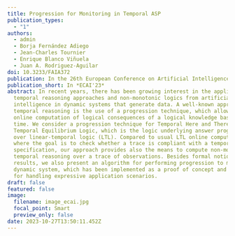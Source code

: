 ```yaml
---
title: Progression for Monitoring in Temporal ASP
publication_types:
  - "1"
authors:
  - admin
  - Borja Fernández Adiego
  - Jean-Charles Tournier
  - Enrique Blanco Viñuela
  - Juan A. Rodriguez-Aguilar
doi: 10.3233/FAIA372
publication: In the 26th European Conference on Artificial Intelligence
publication_short: In *ECAI'23*
abstract: In recent years, there has been growing interest in the application of
  temporal reasoning approaches and non-monotonic logics from artificial
  intelligence in dynamic systems that generate data. A well-known approach to
  temporal reasoning is the use of a progression technique, which allows for the
  online computation of logical consequences of a logical knowledge base over
  time. We consider a progression technique for Temporal Here and There and
  Temporal Equilibrium Logic, which is the logic underlying answer programming
  over linear-temporal logic (LTL). Compared to usual LTL online computation,
  where the goal is to check whether a trace is compliant with a temporal
  specification, our approach provides also the means to compute non-monotonic
  temporal reasoning over a trace of observations. Besides formal notions and
  results, we also present an algorithm for performing progression to monitor a
  dynamic system, which has been implemented as a proof of concept and allows
  for handling expressive application scenarios.
draft: false
featured: false
image:
  filename: image_ecai.jpg
  focal_point: Smart
  preview_only: false
date: 2023-10-27T13:50:11.452Z
---
```

